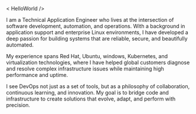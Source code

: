 < HelloWorld />

I am a Technical Application Engineer who lives at the intersection of software development, automation, and operations. 
With a background in application support and enterprise Linux environments, I have developed a deep passion for building systems that are reliable, secure, and beautifully automated.

My experience spans Red Hat, Ubuntu, windows, Kubernetes, and virtualization technologies, where I have helped global customers diagnose and resolve complex infrastructure issues while maintaining high performance and uptime.

I see DevOps not just as a set of tools, but as a philosophy of collaboration, continuous learning, and innovation. 
My goal is to bridge code and infrastructure to create solutions that evolve, adapt, and perform with precision.
